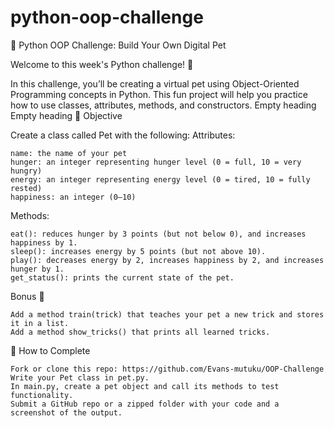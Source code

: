 # python-oop-challenge

🐶 Python OOP Challenge: Build Your Own Digital Pet

Welcome to this week's Python challenge! 🎉

In this challenge, you’ll be creating a virtual pet using Object-Oriented Programming concepts in Python. This fun project will help you practice how to use classes, attributes, methods, and constructors.
 Empty heading
 Empty heading
🧠 Objective

Create a class called Pet with the following:
Attributes:

    name: the name of your pet
    hunger: an integer representing hunger level (0 = full, 10 = very hungry)
    energy: an integer representing energy level (0 = tired, 10 = fully rested)
    happiness: an integer (0–10)

Methods:

    eat(): reduces hunger by 3 points (but not below 0), and increases happiness by 1.
    sleep(): increases energy by 5 points (but not above 10).
    play(): decreases energy by 2, increases happiness by 2, and increases hunger by 1.
    get_status(): prints the current state of the pet.

Bonus 🎯

    Add a method train(trick) that teaches your pet a new trick and stores it in a list.
    Add a method show_tricks() that prints all learned tricks.
 
📝 How to Complete

    Fork or clone this repo: https://github.com/Evans-mutuku/OOP-Challenge
    Write your Pet class in pet.py.
    In main.py, create a pet object and call its methods to test functionality.
    Submit a GitHub repo or a zipped folder with your code and a screenshot of the output.

